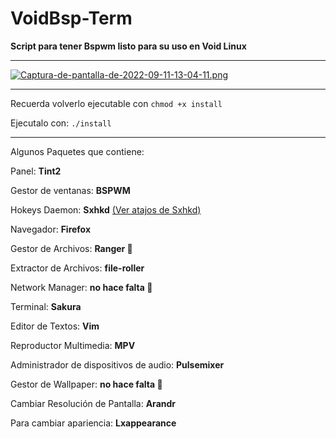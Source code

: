 # VoidBsp-Term

**Script para tener Bspwm listo para su uso en Void Linux**

---
[![Captura-de-pantalla-de-2022-09-11-13-04-11.png](https://i.postimg.cc/XvYwsyV2/Captura-de-pantalla-de-2022-09-11-13-04-11.png)](https://postimg.cc/hXNzjvQx)

---

Recuerda volverlo ejecutable con `chmod +x install`

Ejecutalo con: `./install`


---

Algunos Paquetes que contiene:

Panel: **Tint2**

Gestor de ventanas: **BSPWM** 

Hokeys Daemon: **Sxhkd** [(Ver atajos de Sxhkd)](https://gitlab.com/d33vliter/voidbsp/-/blob/master/config/sxhkd/sxhkdrc)

Navegador: **Firefox**

Gestor de Archivos: **Ranger 🌚**

Extractor de Archivos: **file-roller**

Network Manager: **no hace falta 🌚**

Terminal: **Sakura**

Editor de Textos: **Vim**

Reproductor Multimedia: **MPV**

Administrador de dispositivos de audio: **Pulsemixer**

Gestor de Wallpaper: **no hace falta 🌚**

Cambiar Resolución de Pantalla: **Arandr**

Para cambiar apariencia: **Lxappearance**
